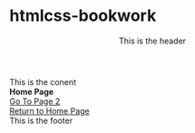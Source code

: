 # htmlcss-bookwork

<!DOCTYPE html>
<html>
  <head>
    <title>Template</title>
    <meta charset=utf-8>
  </head>
<body>
  <div id="wrapper">
     <header>
       This is the header
    </header>
    <div id="content">
      This is the conent
      <br>
      <strong>Home Page</strong>
      <br>
      <a href="https://github.com/ophelietta/htmlcss-bookwork/blob/master/page2">Go To Page 2</a><br>
      <a href="https://github.com/ophelietta/htmlcss-bookwork/blob/master/README.md">Return to Home Page</a><br>
       </div>
  <footer>
    This is the footer
    </footer>
  </div>
</body>
</html>    
      
    
